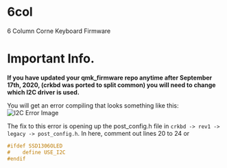 # 6col
6 Column Corne Keyboard Firmware 


# Important Info. 
**If you have updated your qmk_firmware repo anytime after September 17th, 2020, (crkbd was ported to split common) you will need to change which I2C driver is used.**

You will get an error compiling that looks something like this: 
![I2C Error Image](https://raw.githubusercontent.com/toastedmangoes/6col/master/images/new-i2c-image.png)

The fix to this error is opening up the post_config.h file in `crkbd -> rev1 -> legacy -> post_config.h`. In here, comment out lines 20 to 24 or 
```c
#ifdef SSD1306OLED
#    define USE_I2C
#endif
```
